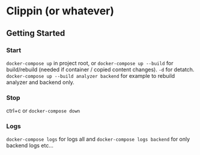 # Clippin (or whatever)

## Getting Started

### Start
```docker-compose up``` in project root, or ```docker-compose up --build``` for build/rebuild (needed if container / copied content changes). ```-d``` for detatch.
```docker-compose up --build analyzer backend``` for example to rebuild analyzer and backend only.
### Stop
ctrl+c or ```docker-compose down``` 
### Logs
```docker-compose logs``` for logs all and ```docker-compose logs backend``` for only backend logs etc...